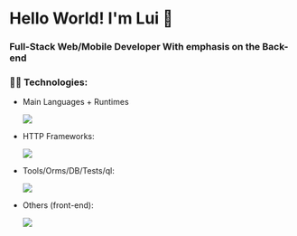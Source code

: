 <p align="center">
  <h1><strong>Hello World! I'm Lui 👋</strong></h1>
   <h3><strong>Full-Stack Web/Mobile Developer With emphasis on the Back-end</strong></h3>
  
</p>

<p align="left">
  
 <h3><strong>👨‍💻 Technologies:</strong></h3>
  
  <ul>
    <li>
      <p>Main Languages + Runtimes</p>
        <a href="https://skillicons.dev">
    <img src="https://skillicons.dev/icons?i=js,python,typescript,nodejs" />
  </a>
    </li>
       <li>
    <p> HTTP Frameworks:</p>
        <a href="https://skillicons.dev">
    <img src="https://skillicons.dev/icons?i=django,flask,fastapi,express,nest" />
  </a>
    </li>       
    <li>
    <p>Tools/Orms/DB/Tests/ql:</p>
        <a href="https://skillicons.dev">
    <img src="https://skillicons.dev/icons?i=git,github,jest,docker,prisma,mysql,mongodb,postgres,graphql" />
  </a>
    </li>
    <li>
    <p>Others (front-end):</p>
        <a href="https://skillicons.dev">
    <img src="https://skillicons.dev/icons?i=js,react,html,css,next,tailwind,styledcomponents" />
  </a>
    </li>
</ul>
  



